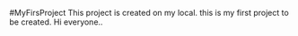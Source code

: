 #MyFirsProject
This project is created on my local.
this is my first project to be created.
Hi everyone..

